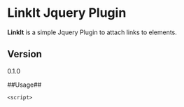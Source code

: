 # LinkIt Jquery Plugin #

**LinkIt** is a simple Jquery Plugin to attach links to elements.

## Version ##

0.1.0

##Usage##

	<script>
